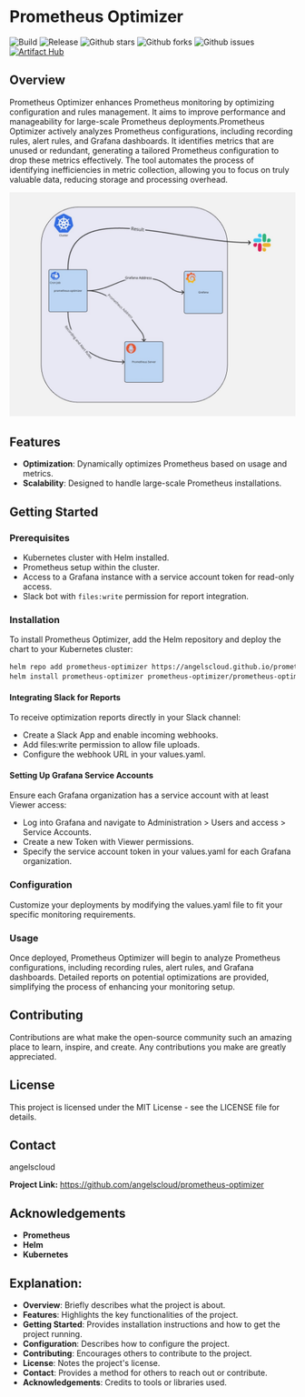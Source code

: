 # Prometheus Optimizer

![Build](https://github.com/angelscloud/prometheus-optimizer/actions/workflows/build.yml/badge.svg)
![Release](https://github.com/angelscloud/prometheus-optimizer/actions/workflows/release.yml/badge.svg)
![Github stars](https://badgen.net/github/stars/angelscloud/prometheus-optimizer?icon=github&label=stars)
![Github forks](https://badgen.net/github/forks/angelscloud/prometheus-optimizer?icon=github&label=forks)
![Github issues](https://img.shields.io/github/issues/angelscloud/prometheus-optimizer)
[![Artifact Hub](https://img.shields.io/endpoint?url=https://artifacthub.io/badge/repository/prometheus-optimizer)](https://artifacthub.io/packages/search?repo=prometheus-optimizer)

## Overview
Prometheus Optimizer enhances Prometheus monitoring by optimizing configuration and rules management. It aims to improve performance and manageability for large-scale Prometheus deployments.Prometheus Optimizer actively analyzes Prometheus configurations, including recording rules, alert rules, and Grafana dashboards. It identifies metrics that are unused or redundant, generating a tailored Prometheus configuration to drop these metrics effectively. The tool automates the process of identifying inefficiencies in metric collection, allowing you to focus on truly valuable data, reducing storage and processing overhead.

![alt text](diagram.jpg)

## Features
- **Optimization**: Dynamically optimizes Prometheus based on usage and metrics.
- **Scalability**: Designed to handle large-scale Prometheus installations.

## Getting Started
### Prerequisites
- Kubernetes cluster with Helm installed.
- Prometheus setup within the cluster.
- Access to a Grafana instance with a service account token for read-only access.
- Slack bot with `files:write` permission for report integration.

### Installation
To install Prometheus Optimizer, add the Helm repository and deploy the chart to your Kubernetes cluster:
```bash
helm repo add prometheus-optimizer https://angelscloud.github.io/prometheus-optimizer/
helm install prometheus-optimizer prometheus-optimizer/prometheus-optimizer
```

#### Integrating Slack for Reports
To receive optimization reports directly in your Slack channel:

- Create a Slack App and enable incoming webhooks.
- Add files:write permission to allow file uploads.
- Configure the webhook URL in your values.yaml.

#### Setting Up Grafana Service Accounts
Ensure each Grafana organization has a service account with at least Viewer access:

- Log into Grafana and navigate to Administration > Users and access >  Service Accounts.
- Create a new Token with Viewer permissions.
- Specify the service account token in your values.yaml for each Grafana organization.

### Configuration
 Customize your deployments by modifying the values.yaml file to fit your specific monitoring requirements.

### Usage
Once deployed, Prometheus Optimizer will begin to analyze Prometheus configurations, including recording rules, alert rules, and Grafana dashboards. Detailed reports on potential optimizations are provided, simplifying the process of enhancing your monitoring setup.

## Contributing
Contributions are what make the open-source community such an amazing place to learn, inspire, and create. Any contributions you make are greatly appreciated.

## License
This project is licensed under the MIT License - see the LICENSE file for details.

## Contact
angelscloud

**Project Link:** https://github.com/angelscloud/prometheus-optimizer

## Acknowledgements
- **Prometheus**
- **Helm** 
- **Kubernetes**

## Explanation:
- **Overview**: Briefly describes what the project is about.
- **Features**: Highlights the key functionalities of the project.
- **Getting Started**: Provides installation instructions and how to get the project running.
- **Configuration**: Describes how to configure the project.
- **Contributing**: Encourages others to contribute to the project.
- **License**: Notes the project's license.
- **Contact**: Provides a method for others to reach out or contribute.
- **Acknowledgements**: Credits to tools or libraries used.
